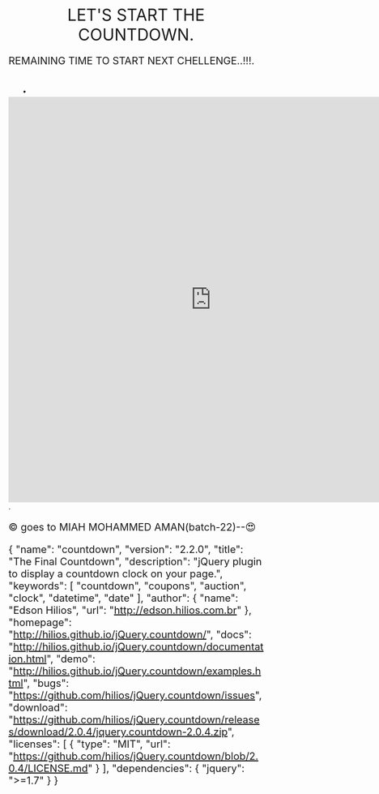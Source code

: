 	
<center><font size="+3">LET'S START THE COUNTDOWN.</font></center>




REMAINING TIME TO START NEXT CHELLENGE..!!!.
    

<font size="+3"><html> 
<head> 
<style> 
p { 
  text-align: center; 
  font-size: 20px; 
  font-colour:yellow
} 
</style> 
</head> 
<body> 
<p id="demo"></p> 
<script> 
var deadline = new Date("Feb 7, 2021 11:00:00").getTime(); 
var x = setInterval(function() { 
var now = new Date().getTime(); 
var t = deadline - now; 
var days = Math.floor(t / (1000 * 60 * 60 * 24)); 
var hours = Math.floor((t%(1000 * 60 * 60 * 24))/(1000 * 60 * 60)); 
var minutes = Math.floor((t % (1000 * 60 * 60)) / (1000 * 60)); 
var seconds = Math.floor((t % (1000 * 60)) / 1000); 
document.getElementById("demo").innerHTML = days + "d "  
+ hours + "h " + minutes + "m " + seconds + "s "; 
    if (t < 0) { 
        clearInterval(x); 
        document.getElementById("demo").innerHTML = "EXPIRED"; 
    } 
}, 1000); 
</script> 
  
</body> 
</html>.</font>
	



<iframe src="https://docs.google.com/forms/d/e/1FAIpQLSeMH1WHUQAsDr8rVdTZ3kAuKmIdD2Tlcguq6x_pcYWkjuUsyQ/viewform?embedded=true" width="800" height="800" frameborder="0" marginheight="0" marginwidth="0">Loading…</iframe>.</font>




© goes to MIAH MOHAMMED AMAN(batch-22)--😍

{
  "name": "countdown",
  "version": "2.2.0",
  "title": "The Final Countdown",
  "description": "jQuery plugin to display a countdown clock on your page.",
  "keywords": [
    "countdown",
    "coupons",
    "auction",
    "clock",
    "datetime",
    "date"
  ],
  "author": {
    "name": "Edson Hilios",
    "url": "http://edson.hilios.com.br"
  },
  "homepage": "http://hilios.github.io/jQuery.countdown/",
  "docs": "http://hilios.github.io/jQuery.countdown/documentation.html",
  "demo": "http://hilios.github.io/jQuery.countdown/examples.html",
  "bugs": "https://github.com/hilios/jQuery.countdown/issues",
  "download": "https://github.com/hilios/jQuery.countdown/releases/download/2.0.4/jquery.countdown-2.0.4.zip",
  "licenses": [
    {
      "type": "MIT",
      "url": "https://github.com/hilios/jQuery.countdown/blob/2.0.4/LICENSE.md"
    }
  ],
  "dependencies": {
    "jquery": ">=1.7"
  }
}
 




 











  







